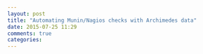 ```yaml
---
layout: post
title: "Automating Munin/Nagios checks with Archimedes data"
date: 2015-07-25 11:29
comments: true
categories: 
---
```

